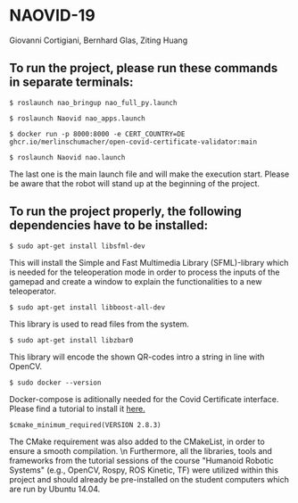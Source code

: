 # NAOVID-19
Giovanni Cortigiani, Bernhard Glas, Ziting Huang


## To run the project, please run these commands in separate terminals:

```
$ roslaunch nao_bringup nao_full_py.launch
```
```
$ roslaunch Naovid nao_apps.launch
```
```
$ docker run -p 8000:8000 -e CERT_COUNTRY=DE ghcr.io/merlinschumacher/open-covid-certificate-validator:main
```
```
$ roslaunch Naovid nao.launch
```

The last one is the main launch file and will make the execution start.
Please be aware that the robot will stand up at the beginning of the project.

## To run the project properly, the following dependencies have to be installed:
```
$ sudo apt-get install libsfml-dev
```
This will install the Simple and Fast Multimedia Library (SFML)-library which is needed for the teleoperation mode in order to process the inputs of the gamepad and create a window to explain the functionalities to a new teleoperator.
```
$ sudo apt-get install libboost-all-dev
```
This library is used to read files from the system.
```
$ sudo apt-get install libzbar0
```
This library will encode the shown QR-codes intro a string in line with OpenCV.
```
$ sudo docker --version
```
Docker-compose is aditionally needed for the Covid Certificate interface. Please find a tutorial to install it [here.](https://docs.docker.com/compose/install/)
```
$cmake_minimum_required(VERSION 2.8.3)  
```
The CMake requirement was also added to the CMakeList, in order to ensure a smooth compilation. \n
Furthermore, all the libraries, tools and frameworks from the tutorial sessions of the course "Humanoid Robotic Systems" (e.g., OpenCV, Rospy, ROS Kinetic, TF) were utilized within this project and should already be pre-installed on the student computers which are run by Ubuntu 14.04.
